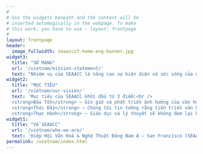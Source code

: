 ```yaml
---
#
# Use the widgets beneath and the content will be
# inserted automagically in the webpage. To make
# this work, you have to use › layout: frontpage
#
layout: frontpage
header:
  image_fullwidth: seaaccsf-home-eng-banner.jpg
widget3:
  title: "SỨ MẠNG"
  url: '/vietnam/mission-statement/'
  text: "Nhiệm vụ của SEAACC là nâng cao sự hiện diện và sức sống của mỗi cộng đồng Đông Nam Á qua các hoạt động về giáo dục, xã hội, và văn hóa nhằm mục tiêu tăng cường các mối liên hệ giữa các cộng đồng Đông Nam Á trong vùng Vịnh San Francisco."
widget2:
  title: "MỤC TIÊU"
  url: '/vietnam/our-vision/'
  text: 'Mục tiêu của SEAACC khởi đầu từ 3 điểm:<br /> 
  <strong>Bảo Tồn</strong> – Gìn giữ và phát triển ảnh hưởng của văn hoá, lịch sử, và nghệ thuật trong các cộng đồng Đông Nam Á.<br />
  <strong>Thúc Đẩy</strong> – Chúng tôi tin tưởng rằng tiến triển văn hoá và dân tộc tính bắt nguồn từ sự nhận thức rằng cội rễ của một người đóng một vai trò quan trọng trong sự phát triển cộng đồng.<br /> 
  <strong>Thực Hành</strong> – Giáo dục và lý thuyết sẽ không đem lại hữu ích gì nếu không được ứng dụng. Các hoạt động văn hóa và xã hội được tổ chức trong vùng Vịnh San Francisco hầu mỗi người và mọi người có cơ hội tham dự và đóng góp trong cộng đồng.'
widget1:
  title: "Về SEAACC"
  url: '/vietnam/who-we-are/'
  text: 'Hiệp Hội Văn Hoá & Nghệ Thuật Đông Nam Á – San Francisco (SEAACC) được thành lập vào năm 2011 bởi các nhóm dân tộc thiểu số trong vùng vịnh San Francisco. Chúng tôi đã thấy văn hóa của cộng đông Đông Nam Á thiếu sự cổ động và bảo tồn, và biết rằng phải có một sự thay đổi. Hiệp hội SEAACC đã được thành lập để đáp ứng một nhu cầu trong cộng đồng khu Tenderloin hầu gia tăng nhận thức văn hóa.'
permalink: /vietnam/index.html
---
```

</div>

